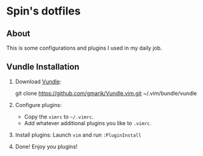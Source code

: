 # Spin's dotfiles

## About

This is some configurations and plugins I used in my daily job.

## Vundle Installation

1. Download [Vundle](https://github.com/gmarik/Vundle.vim):

    git clone https://github.com/gmarik/Vundle.vim.git ~/.vim/bundle/vundle

2. Configure plugins:
    - Copy the `vimrc` to `~/.vimrc`. 
    - Add whatever additional plugins you like to `.vimrc`.

3. Install plugins:
    Launch `vim` and run `:PluginInstall`

4. Done! Enjoy you plugins!

